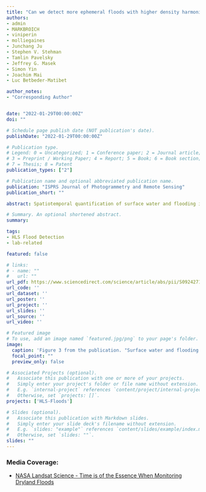 ```yaml
---
title: "Can we detect more ephemeral floods with higher density harmonized Landsat Sentinel 2 data compared to Landsat 8 alone?"
authors:
- admin
- MARKBROICH
- viniperin
- molliegaines
- Junchang Ju
- Stephen V. Stehman 
- Tamlin Pavelsky
- Jeffrey G. Masek 
- Simon Yin 
- Joachim Mai 
- Luc Betbeder-Matibet

author_notes:
- "Corresponding Author"


date: "2022-01-29T00:00:00Z"
doi: ""

# Schedule page publish date (NOT publication's date).
publishDate: "2022-01-29T00:00:00Z"

# Publication type.
# Legend: 0 = Uncategorized; 1 = Conference paper; 2 = Journal article;
# 3 = Preprint / Working Paper; 4 = Report; 5 = Book; 6 = Book section;
# 7 = Thesis; 8 = Patent
publication_types: ["2"]

# Publication name and optional abbreviated publication name.
publication: "ISPRS Journal of Photogrammetry and Remote Sensing"
publication_short: ""

abstract: Spatiotemporal quantification of surface water and flooding is essential given that floods are among the largest natural hazards. Effective disaster response management requires near real-time information on flood extent. Satellite remote sensing is the only way of monitoring these dynamics across vast areas and over time. Previous water and flood mapping efforts have relied on optical time series, despite cloud contamination. This reliance on optical data is due to the availability of systematically acquired and easily accessible optical data globally for over 40 years. Prior research used either MODIS or Landsat data, trading either high temporal density but lower spatial resolution or lower cadence but higher spatial resolution. Both MODIS and Landsat pose limitations as Landsat can miss ephemeral floods, whereas MODIS misses small floods and inaccurately delineates flood edges. Leveraging high temporal frequency of 3–4 days of the existing Landsat-8 (L8) and two Sentinel-2 (S2) satellites combined, in this research, we assessed whether the increased temporal frequency of the three sensors improves our ability to detect surface water and flooding extent compared to a single sensor (L8 alone). Our study area was Australia’s Murray-Darling Basin, one of the world’s largest dryland basins that experiences ephemeral floods. We applied machine learning to NASA’s Harmonized Landsat Sentinel-2 (HLS) Surface Reflectance Product, which combines L8 and S2 observations, to map surface water and flooding dynamics. Our overall accuracy, estimated from a stratified random sample, was 99%. Our user’s and producer’s accuracy for the water class was 80% (±3.6%, standard error) and 76% (±5.8%). We focused on 2019, one of the most recent years when all three HLS sensors operated at full capacity. Our results show that water area (permanent and flooding) identified with the HLS was greater than that identified by L8, and some short-lived flooding events were detected only by the HLS. Comparison with high resolution (3 m) PlanetScope data identified extensive mixed pixels at the 30 m HLS resolution, highlighting the need for improved spatial resolution in future work. The HLS has been able to detect floods in cases when one sensor (L8) alone was not, despite 2019 being one of the driest years in the area, with few flooding events. The dense optical time-series offered by the HLS data is thus critical for capturing temporally dynamic phenomena (i.e., ephemeral floods in drylands), highlighting the importance of harmonized data such as the HLS.

# Summary. An optional shortened abstract.
summary: 

tags:
- HLS Flood Detection
- lab-related

featured: false

# links:
# - name: ""
#   url: ""
url_pdf: https://www.sciencedirect.com/science/article/abs/pii/S0924271622000338?via%3Dihub
url_code: ''
url_dataset: ''
url_poster: ''
url_project: ''
url_slides: ''
url_source: ''
url_video: ''

# Featured image
# To use, add an image named `featured.jpg/png` to your page's folder. 
image:
  caption: 'Figure 3 from the publication. "Surface water and flooding frequency using L8 (left), S2 (middle), and HLS data in 2019 in the MDB (top row) and four regions (rows 2–5) to illustrate the difference in L8, S2, and the HLS." '
  focal_point: ""
  preview_only: false

# Associated Projects (optional).
#   Associate this publication with one or more of your projects.
#   Simply enter your project's folder or file name without extension.
#   E.g. `internal-project` references `content/project/internal-project/index.md`.
#   Otherwise, set `projects: []`.
projects: ['HLS-Floods']

# Slides (optional).
#   Associate this publication with Markdown slides.
#   Simply enter your slide deck's filename without extension.
#   E.g. `slides: "example"` references `content/slides/example/index.md`.
#   Otherwise, set `slides: ""`.
slides: ""
---
```


### Media Coverage:
- <a href="https://landsat.gsfc.nasa.gov/article/time-is-of-the-essence-when-monitoring-dryland-floods/">NASA Landsat Science - Time is of the Essence When Monitoring Dryland Floods</a>